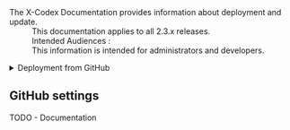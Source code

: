 <dl>
  <dt>The X-Codex Documentation provides information about deployment and update.</dt>
  <dd><span class="iconify" data-icon="mdi:cube-scan" data-width="18px" data-height="18px"></span> This documentation applies to all 2.3.x releases.</dd>
  <dd><span class="iconify" data-icon="mdi:account-multiple" data-width="18px" data-height="18px"></span> Intended Audiences :</dd>
  <dd>This information is intended for administrators and developers.</dd>
</dl>

<details>
<summary style="cursor: pointer;">Deployment from GitHub</summary>

- GitHub settings.
- Fundamentals of the folder structure and how files are organized.
- An example of a Continuous Integration.

</details>

## GitHub settings

TODO - Documentation
